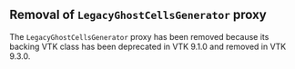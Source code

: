 ## Removal of `LegacyGhostCellsGenerator` proxy

The `LegacyGhostCellsGenerator` proxy has been removed because its backing VTK
class has been deprecated in VTK 9.1.0 and removed in VTK 9.3.0.
